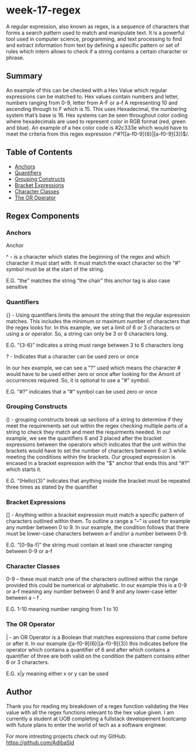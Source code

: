 # week-17-regex

A regular expression, also known as regex, is a sequence of characters that forms a search pattern used to match and manipulate text. It is a powerful tool used in computer science, programming, and text processing to find and extract information from text by defining a specific pattern or set of rules which intern allows to check if a string contains a certain character or phrase. 
## Summary
An example of this can be checked with a Hex Value which regular expressions can be matched to. Hex values contain numbers and letter, numbers ranging from 0-9, letter from A-F or a-f A representing 10 and ascending through to F which is 15. This uses Hexadecimal, the numbering system that’s base is 16. Hex systems can be seen throughout color coding where hexadecimals are used to represent color in RGB format (red, green and blue). An example of a hex color code is #2c333e which would have to meet the criteria from this regex expression /^#?([a-f0-9]{6}|[a-f0-9]{3})$/. 


## Table of Contents

- [Anchors](#anchors)
- [Quantifiers](#quantifiers)
- [Grouping Constructs](#grouping-constructs)
- [Bracket Expressions](#bracket-expressions)
- [Character Classes](#character-classes)
- [The OR Operator](#the-or-operator)

## Regex Components

### Anchors
Anchor 

 ^  - is a character which states the beginning of the regex and which character it must start with. It must match the exact character so the “#” symbol must be at the start of the string. 

E.G. “the” matches the string “the chair” this anchor tag is also case sensitive

### Quantifiers
{} - Using quantifiers limits the amount the string that the regular expression matches. This includes the minimum or maximum number of characters that the regex looks for. In this example, we set a limit of 6 or 3 characters or using a or operator. So, a string can only be 3 or 6 characters long. 

E.G. “{3-6}” indicates a string must range between 3 to 6 characters long 

? - Indicates that a character can be used zero or once 

In our hex example, we can see a "?" used which means the character # would have to be used either zero or once after looking for the Amont of occurrences required. So, it is optional to use a "#" symbol. 

E.G. “#?” indicates that a “#” symbol can be used zero or once 

### Grouping Constructs
() - grouping constructs break up sections of a string to determine if they meet the requirements set out within the regex checking multiple parts of a string to check they match and meet the requirments needed. In our example, we see the quantifiers 6 and 3 placed after the bracket expressions between the operators which indicates that the unit within the brackets would have to set the number of characters between 6 or 3 while meeting the conditions within the brackets. Our grouped expression is encased in a bracket expression with the "$" anchor that ends this and "#?" which starts it.

E.G. “(Hello){3}” indicates that anything inside the bracket must be repeated three times as stated by the quantifier 

### Bracket Expressions
[] - Anything within a bracket expression must match a specific pattern of characters outlined within them. To outline a range a "–" is used for example any number between 0 to 9. In our example, the condition follows that there must be lower-case characters between a-f and/or a number between 0-9.  

E.G. “[0-9a-f]” the string must contain at least one character ranging between 0-9 or a-f 

### Character Classes
0-9 – these must match one of the characters outlined within the range provided this could be numerical or alphabetic. In our example this is a 0-9 or a-f meaning any number between 0 and 9 and any lower-case letter between a – f .  

E.G.  1-10  meaning number ranging from 1 to 10  
### The OR Operator
| -  an OR Operator is a Boolean that matches expressions that come before or after it. In our example ([a-f0-9]{6}|[a-f0-9]{3}) this indicates before the operator which contains a quantifier of 6 and after which contains a quantifier of three are both valid on the condition the pattern contains either 6 or 3 characters.  

E.G.  x|y meaning either x or y can be used 



## Author
 Thank you for reading my breakdown of a regex function validating the Hex value with all the regex functions relevant to the hex value given.
 I am currently a student at UOB completing a fullstack developement bootcamp with future plans to enter the world of tech as a software engineer.

 For more intresting projects check out my GitHub: https://github.com/AdibaSjd
